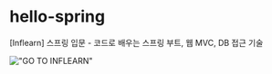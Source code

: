 # hello-spring
[Inflearn] 스프링 입문 - 코드로 배우는 스프링 부트, 웹 MVC, DB 접근 기술

!["GO TO INFLEARN"](https://www.inflearn.com/course/%EC%8A%A4%ED%94%84%EB%A7%81-%EC%9E%85%EB%AC%B8-%EC%8A%A4%ED%94%84%EB%A7%81%EB%B6%80%ED%8A%B8/dashboard)
